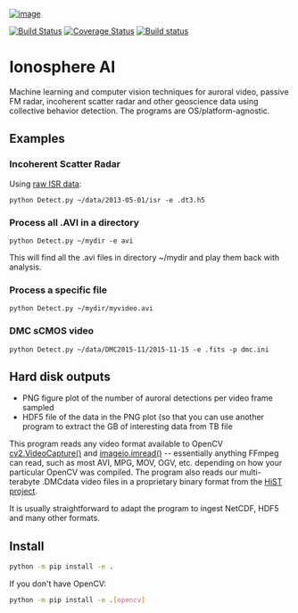 [![image](https://zenodo.org/badge/DOI/10.5281/zenodo.168226.svg)](https://doi.org/10.5281/zenodo.168226)

[![Build Status](https://travis-ci.org/space-physics/ionosphereAI.svg?branch=master)](https://travis-ci.org/space-physics/ionosphereAI)
[![Coverage Status](https://coveralls.io/repos/github/space-physics/ionosphereAI/badge.svg?branch=master)](https://coveralls.io/github/space-physics/ionosphereAI?branch=master)
[![Build status](https://ci.appveyor.com/api/projects/status/w2vi0awovp9e1t4r?svg=true)](https://ci.appveyor.com/project/scivision/ionosphereai)

# Ionosphere AI

Machine learning and computer vision techniques for auroral video, passive FM radar, incoherent scatter radar and other geoscience data using collective behavior detection.
The programs are OS/platform-agnostic.


## Examples


### Incoherent Scatter Radar

Using [raw ISR data](https://github.com/space-physics/isrutils):

    python Detect.py ~/data/2013-05-01/isr -e .dt3.h5

### Process all .AVI in a directory

    python Detect.py ~/mydir -e avi

This will find all the .avi files in directory ~/mydir and play them
back with analysis.

### Process a specific file

    python Detect.py ~/mydir/myvideo.avi

### DMC sCMOS video

    python Detect.py ~/data/DMC2015-11/2015-11-15 -e .fits -p dmc.ini

## Hard disk outputs

* PNG figure plot of the number of auroral detections per video frame sampled
* HDF5 file of the data in the PNG plot (so that you can use another program to extract the GB of interesting data from TB file

This program reads any video format available to OpenCV
[cv2.VideoCapture()](https://docs.opencv.org/master/d8/dfe/classcv_1_1VideoCapture.html) and
[imageio.imread()](https://imageio.readthedocs.io/en/stable/userapi.html#imageio.imread)
-- essentially anything FFmpeg can read, such as most AVI, MPG, MOV, OGV, etc. depending on how your particular OpenCV was compiled.
The program also reads our multi-terabyte .DMCdata video files in a proprietary binary format from the
[HiST project](https://github.com/space-physics/histfeasf).

It is usually straightforward to adapt the program to ingest NetCDF, HDF5 and many other formats.

## Install

```sh
python -m pip install -e .
```

If you don't have OpenCV:

```sh
python -m pip install -e .[opencv]
```
